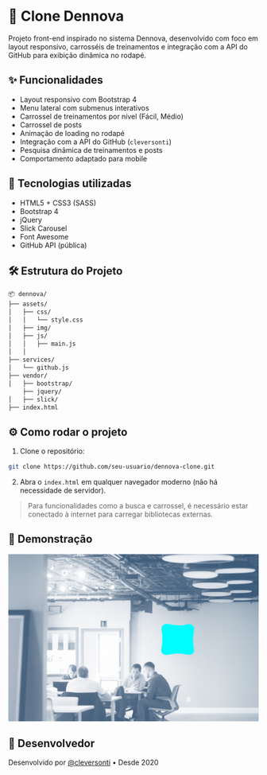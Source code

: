 # 🧪 Clone Dennova

Projeto front-end inspirado no sistema Dennova, desenvolvido com foco em layout responsivo, carrosséis de treinamentos e integração com a API do GitHub para exibição dinâmica no rodapé.

## ✨ Funcionalidades

- Layout responsivo com Bootstrap 4
- Menu lateral com submenus interativos
- Carrossel de treinamentos por nível (Fácil, Médio)
- Carrossel de posts
- Animação de loading no rodapé
- Integração com a API do GitHub (`cleversonti`)
- Pesquisa dinâmica de treinamentos e posts
- Comportamento adaptado para mobile

## 🚀 Tecnologias utilizadas

- HTML5 + CSS3 (SASS)
- Bootstrap 4
- jQuery
- Slick Carousel
- Font Awesome
- GitHub API (pública)

## 🛠 Estrutura do Projeto

```
📦 dennova/
├── assets/
│   ├── css/
│   │   └── style.css
│   ├── img/
│   ├── js/
│   │   ├── main.js
│   │
├── services/
│   └── github.js
├── vendor/
│   ├── bootstrap/
    ├── jquery/
│   ├── slick/
├── index.html
```

## ⚙️ Como rodar o projeto

1. Clone o repositório:

```bash
git clone https://github.com/seu-usuario/dennova-clone.git
```

2. Abra o `index.html` em qualquer navegador moderno (não há necessidade de servidor).

> Para funcionalidades como a busca e carrossel, é necessário estar conectado à internet para carregar bibliotecas externas.

## 📸 Demonstração

![Demonstração do Layout](assets/img/banners/banner.png)

## 👤 Desenvolvedor

Desenvolvido por [@cleversonti](https://github.com/cleversonti) • Desde 2020
